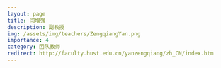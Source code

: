 ```yaml
---
layout: page
title: 闫增强
description: 副教授
img: /assets/img/teachers/ZengqiangYan.png
importance: 4
category: 团队教师
redirect: http://faculty.hust.edu.cn/yanzengqiang/zh_CN/index.htm
---
```

